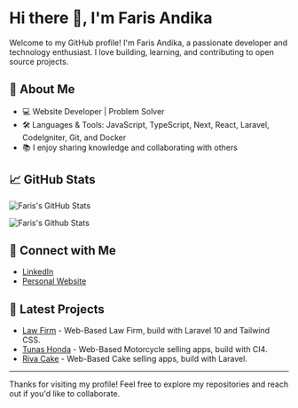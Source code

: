 # Hi there 👋, I'm Faris Andika

Welcome to my GitHub profile! I'm Faris Andika, a passionate developer and technology enthusiast. I love building, learning, and contributing to open source projects.

## 🚀 About Me

- 💻 Website Developer | Problem Solver
- 🛠️ Languages & Tools: JavaScript, TypeScript, Next, React, Laravel, CodeIgniter, Git, and Docker
- 📚 I enjoy sharing knowledge and collaborating with others

## 📈 GitHub Stats

 ![Faris's GitHub Stats](https://github-readme-stats.vercel.app/api?username=farisandikaa&show_icons=true&hide_title=true&count_private=true&theme=dracula)

 ![Faris's Github Stats](https://github-readme-stats.vercel.app/api/top-langs/?username=farisandikaa&theme=dark&hide_border=true&include_all_commits=false&count_private=true&layout=compact)

## 🔗 Connect with Me

- [LinkedIn](https://linkedin.com/in/farisandikaputra)
- [Personal Website](https://farisandika.vercel.app)

## 📝 Latest Projects

-  [Law Firm](https://github.com/farisandikaa/law-firm) - Web-Based Law Firm, build with Laravel 10 and Tailwind CSS.
-  [Tunas Honda](https://github.com/farisandikaa/tunashonda) - Web-Based Motorcycle selling apps, build with CI4.
-  [Riva Cake](https://github.com/farisandikaa/rivacake) - Web-Based Cake selling apps, build with Laravel.


---

Thanks for visiting my profile! Feel free to explore my repositories and reach out if you'd like to collaborate.

